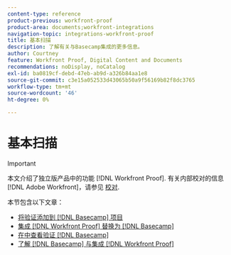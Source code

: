 ```yaml
---
content-type: reference
product-previous: workfront-proof
product-area: documents;workfront-integrations
navigation-topic: integrations-workfront-proof
title: 基本扫描
description: 了解有关与Basecamp集成的更多信息。
author: Courtney
feature: Workfront Proof, Digital Content and Documents
recommendations: noDisplay, noCatalog
exl-id: ba0819cf-debd-47eb-ab9d-a326b84aa1e8
source-git-commit: c3e15a052533d43065b50a9f56169b82f8dc3765
workflow-type: tm+mt
source-wordcount: '46'
ht-degree: 0%

---
```


# 基本扫描

>[!IMPORTANT]
>
>本文介绍了独立版产品中的功能 [!DNL Workfront Proof]. 有关内部校对的信息 [!DNL Adobe Workfront]，请参见 [校对](../../../review-and-approve-work/proofing/proofing.md).

本节包含以下文章：

* [将验证添加到 [!DNL Basecamp] 项目](../../../workfront-proof/wp-integrations/basecamp/add-proof-to-basecamp-project.md)
* [集成 [!DNL Workfront Proof] 替换为 [!DNL Basecamp]](../../../workfront-proof/wp-integrations/basecamp/integrate-workfront-proof-with-basecamp.md)
* [在中查看验证 [!DNL Basecamp]](../../../workfront-proof/wp-integrations/basecamp/review-proof-basecamp.md)
* [了解 [!DNL Basecamp] 与集成 [!DNL Workfront Proof]](../../../workfront-proof/wp-integrations/basecamp/basecamp-integration-overview.md)
